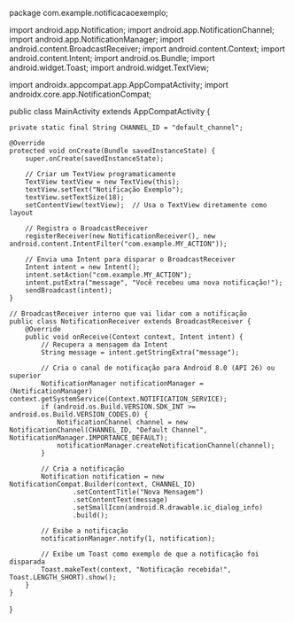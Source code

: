 package com.example.notificacaoexemplo;

import android.app.Notification;
import android.app.NotificationChannel;
import android.app.NotificationManager;
import android.content.BroadcastReceiver;
import android.content.Context;
import android.content.Intent;
import android.os.Bundle;
import android.widget.Toast;
import android.widget.TextView;

import androidx.appcompat.app.AppCompatActivity;
import androidx.core.app.NotificationCompat;

public class MainActivity extends AppCompatActivity {

    private static final String CHANNEL_ID = "default_channel";

    @Override
    protected void onCreate(Bundle savedInstanceState) {
        super.onCreate(savedInstanceState);

        // Criar um TextView programaticamente
        TextView textView = new TextView(this);
        textView.setText("Notificação Exemplo");
        textView.setTextSize(18);
        setContentView(textView);  // Usa o TextView diretamente como layout

        // Registra o BroadcastReceiver
        registerReceiver(new NotificationReceiver(), new android.content.IntentFilter("com.example.MY_ACTION"));

        // Envia uma Intent para disparar o BroadcastReceiver
        Intent intent = new Intent();
        intent.setAction("com.example.MY_ACTION");
        intent.putExtra("message", "Você recebeu uma nova notificação!");
        sendBroadcast(intent);
    }

    // BroadcastReceiver interno que vai lidar com a notificação
    public class NotificationReceiver extends BroadcastReceiver {
        @Override
        public void onReceive(Context context, Intent intent) {
            // Recupera a mensagem da Intent
            String message = intent.getStringExtra("message");

            // Cria o canal de notificação para Android 8.0 (API 26) ou superior
            NotificationManager notificationManager = (NotificationManager) context.getSystemService(Context.NOTIFICATION_SERVICE);
            if (android.os.Build.VERSION.SDK_INT >= android.os.Build.VERSION_CODES.O) {
                NotificationChannel channel = new NotificationChannel(CHANNEL_ID, "Default Channel", NotificationManager.IMPORTANCE_DEFAULT);
                notificationManager.createNotificationChannel(channel);
            }

            // Cria a notificação
            Notification notification = new NotificationCompat.Builder(context, CHANNEL_ID)
                    .setContentTitle("Nova Mensagem")
                    .setContentText(message)
                    .setSmallIcon(android.R.drawable.ic_dialog_info)
                    .build();

            // Exibe a notificação
            notificationManager.notify(1, notification);

            // Exibe um Toast como exemplo de que a notificação foi disparada
            Toast.makeText(context, "Notificação recebida!", Toast.LENGTH_SHORT).show();
        }
    }
}
